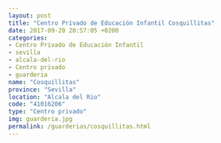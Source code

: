 ```yaml
---
layout: post
title: "Centro Privado de Educación Infantil Cosquillitas"
date: 2017-09-20 20:57:05 +0200
categories:
- Centro Privado de Educación Infantil
- sevilla
- alcala-del-rio
- Centro privado
- guarderia
name: "Cosquillitas"
province: "Sevilla"
location: "Alcala del Rio"
code: "41016206"
type: "Centro privado"
img: guarderia.jpg
permalink: /guarderias/cosquillitas.html
---
```

